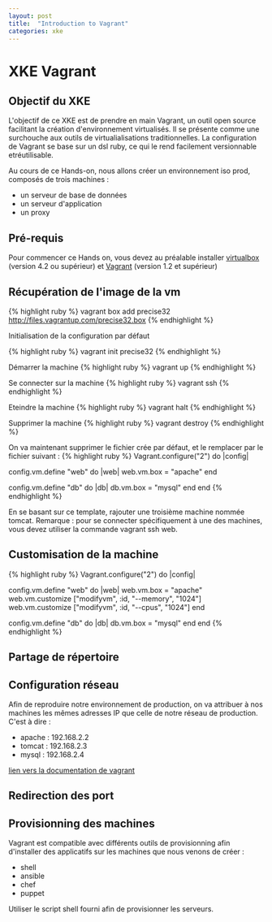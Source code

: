 ```yaml
---
layout: post
title:  "Introduction to Vagrant"
categories: xke
---
```


# XKE Vagrant

## Objectif du XKE

L'objectif de ce XKE est de prendre en main Vagrant, un outil open source facilitant la création d'environnement virtualisés. Il se présente comme une surchouche aux outils de virtualialisations traditionnelles. La configuration de Vagrant se base sur un dsl ruby, ce qui le rend facilement versionnable etréutilisable.

Au cours de ce Hands-on, nous allons créer un environnement iso prod, composés de trois machines :
 - un serveur de base de données
 - un serveur d'application
 - un proxy

## Pré-requis

Pour commencer ce Hands on, vous devez au préalable installer [virtualbox](https://www.virtualbox.org/wiki/Downloads) (version 4.2 ou supérieur) et [Vagrant](http://downloads.vagrantup.com/) (version 1.2 et supérieur)

## Récupération de l'image de la vm

{% highlight ruby %}
vagrant box add precise32 http://files.vagrantup.com/precise32.box
{% endhighlight %}

Initialisation de la configuration par défaut

{% highlight ruby %}
vagrant init precise32
{% endhighlight %}

Démarrer la machine
{% highlight ruby %}
vagrant up
{% endhighlight %}

Se connecter sur la machine
{% highlight ruby %}
vagrant ssh
{% endhighlight %}

Eteindre la machine
{% highlight ruby %}
vagrant halt
{% endhighlight %}

Supprimer la machine
{% highlight ruby %}
vagrant destroy
{% endhighlight %}

On va maintenant supprimer le fichier crée par défaut, et le remplacer par le fichier suivant :
{% highlight ruby %}
Vagrant.configure("2") do |config|

  config.vm.define "web" do |web|
    web.vm.box = "apache"
  end

  config.vm.define "db" do |db|
    db.vm.box = "mysql"
  end
end
{% endhighlight %}

En se basant sur ce template, rajouter une troisième machine nommée tomcat.
Remarque : pour se connecter spécifiquement à une des machines, vous devez utiliser la commande vagrant ssh web.

## Customisation de la machine

{% highlight ruby %}
Vagrant.configure("2") do |config|

  config.vm.define "web" do |web|
    web.vm.box = "apache"
    web.vm.customize ["modifyvm", :id, "--memory", "1024"]
    web.vm.customize ["modifyvm", :id, "--cpus", "1024"]
  end

  config.vm.define "db" do |db|
    db.vm.box = "mysql"
  end
end
{% endhighlight %}

## Partage de répertoire

## Configuration réseau

Afin de reproduire notre environnement de production, on va attribuer à nos machines les mêmes adresses IP que celle de notre réseau de production. C'est à dire : 
  - apache : 192.168.2.2
  - tomcat : 192.168.2.3
  - mysql : 192.168.2.4

[lien vers la documentation de vagrant](http://docs.vagrantup.com/v2/networking/private_network.html)

## Redirection des port

## Provisionning des machines

Vagrant est compatible avec différents outils de provisionning afin d'installer des applicatifs sur les machines que nous venons de créer :
 - shell
 - ansible
 - chef
 - puppet

Utiliser le script shell fourni afin de provisionner les serveurs.
 


